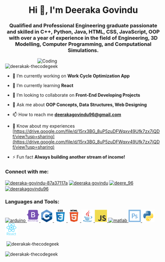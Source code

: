<h1 align="center">Hi 👋, I'm Deeraka Govindu</h1>
<h3 align="center">Qualified and Professional Engineering graduate passionate and skilled in C++, Python, Java, HTML, CSS, JavaScript, OOP with over a year of experience in the field of Engineering, 3D Modelling, Computer Programming, and Computational Simulations.</h3>
<img align="right" alt="Coding" width="400" src="https://cdn.dribbble.com/users/1162077/screenshots/3848914/programmer.gif"

<p align="left"> <img src="https://komarev.com/ghpvc/?username=deerakak-thecodegeek&label=Profile%20views&color=0e75b6&style=flat" alt="deerakak-thecodegeek" /> </p>

- 🔭 I’m currently working on **Work Cycle Optimization App**

- 🌱 I’m currently learning **React**

- 👯 I’m looking to collaborate on **Front-End Developing Projects**

- 💬 Ask me about **OOP Concepts, Data Structures, Web Designing**

- 📫 How to reach me **deerakagovindu96@gmail.com**

- 📄 Know about my experiences [https://drive.google.com/file/d/15rx3BG_8uP5zuDFWqxv49Ufk7zx7iQDf/view?usp=sharing](https://drive.google.com/file/d/15rx3BG_8uP5zuDFWqxv49Ufk7zx7iQDf/view?usp=sharing)

- ⚡ Fun fact **Always building another stream of income!**

<h3 align="left">Connect with me:</h3>
<p align="left">
<a href="https://linkedin.com/in/deeraka-govindu-87a37117a" target="blank"><img align="center" src="https://raw.githubusercontent.com/rahuldkjain/github-profile-readme-generator/master/src/images/icons/Social/linked-in-alt.svg" alt="deeraka-govindu-87a37117a" height="30" width="40" /></a>
<a href="https://fb.com/deeraka govindu" target="blank"><img align="center" src="https://raw.githubusercontent.com/rahuldkjain/github-profile-readme-generator/master/src/images/icons/Social/facebook.svg" alt="deeraka govindu" height="30" width="40" /></a>
<a href="https://instagram.com/deere_96" target="blank"><img align="center" src="https://raw.githubusercontent.com/rahuldkjain/github-profile-readme-generator/master/src/images/icons/Social/instagram.svg" alt="deere_96" height="30" width="40" /></a>
<a href="https://www.hackerrank.com/deerakagovindu96" target="blank"><img align="center" src="https://raw.githubusercontent.com/rahuldkjain/github-profile-readme-generator/master/src/images/icons/Social/hackerrank.svg" alt="deerakagovindu96" height="30" width="40" /></a>
</p>

<h3 align="left">Languages and Tools:</h3>
<p align="left"> 
  <a href="https://www.arduino.cc/" target="_blank" rel="noreferrer"> <img src="https://cdn.worldvectorlogo.com/logos/arduino-1.svg" alt="arduino" width="40" height="40"/> </a> 
  <a href="https://getbootstrap.com" target="_blank" rel="noreferrer"> <img src="https://raw.githubusercontent.com/devicons/devicon/master/icons/bootstrap/bootstrap-plain-wordmark.svg" alt="bootstrap" width="40" height="40"/> </a> 
  <a href="https://www.w3schools.com/cpp/" target="_blank" rel="noreferrer"> <img src="https://raw.githubusercontent.com/devicons/devicon/master/icons/cplusplus/cplusplus-original.svg" alt="cplusplus" width="40" height="40"/> </a> 
  <a href="https://www.w3schools.com/css/" target="_blank" rel="noreferrer"> <img src="https://raw.githubusercontent.com/devicons/devicon/master/icons/css3/css3-original-wordmark.svg" alt="css3" width="40" height="40"/> </a> 
  <a href="https://www.w3.org/html/" target="_blank" rel="noreferrer"> <img src="https://raw.githubusercontent.com/devicons/devicon/master/icons/html5/html5-original-wordmark.svg" alt="html5" width="40" height="40"/> </a> 
  <a href="https://www.java.com" target="_blank" rel="noreferrer"> <img src="https://raw.githubusercontent.com/devicons/devicon/master/icons/java/java-original.svg" alt="java" width="40" height="40"/> </a> 
  <a href="https://developer.mozilla.org/en-US/docs/Web/JavaScript" target="_blank" rel="noreferrer"> <img src="https://raw.githubusercontent.com/devicons/devicon/master/icons/javascript/javascript-original.svg" alt="javascript" width="40" height="40"/> </a> 
  <a href="https://www.mathworks.com/" target="_blank" rel="noreferrer"> <img src="https://upload.wikimedia.org/wikipedia/commons/2/21/Matlab_Logo.png" alt="matlab" width="40" height="40"/> </a> 
  <a href="https://www.photoshop.com/en" target="_blank" rel="noreferrer"> <img src="https://raw.githubusercontent.com/devicons/devicon/master/icons/photoshop/photoshop-line.svg" alt="photoshop" width="40" height="40"/> </a> 
  <a href="https://www.python.org" target="_blank" rel="noreferrer"> <img src="https://raw.githubusercontent.com/devicons/devicon/master/icons/python/python-original.svg" alt="python" width="40" height="40"/> </a> 
  <a href="https://reactjs.org/" target="_blank" rel="noreferrer"> <img src="https://raw.githubusercontent.com/devicons/devicon/master/icons/react/react-original-wordmark.svg" alt="react" width="40" height="40"/> </a> </p>

<p>&nbsp;<img align="center" src="https://github-readme-stats.vercel.app/api?username=deerakak-thecodegeek&show_icons=true&locale=en" alt="deerakak-thecodegeek" /></p>

<p><img align="center" src="https://github-readme-streak-stats.herokuapp.com/?user=deerakak-thecodegeek&" alt="deerakak-thecodegeek" /></p>

